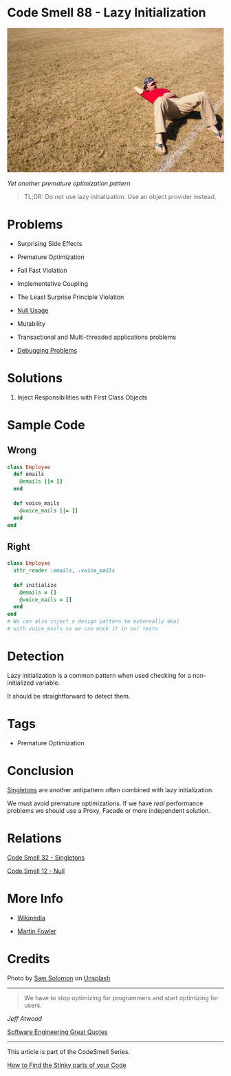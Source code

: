 # Code Smell 88 - Lazy Initialization

![Code Smell 88 - Lazy Initialization](sam-solomon-Xxj3UwgLfeI-unsplash.jpg)

*Yet another premature optimization pattern*

> TL;DR: Do not use lazy initialization. Use an object provider instead.

# Problems

- Surprising Side Effects

- Premature Optimization

- Fail Fast Violation

- Implementative Coupling

- The Least Surprise Principle Violation

- [Null Usage](../../Theory/Null%20-%20The%20Billion%20Dollar%20Mistake/readme.md)

- Mutability

- Transactional and Multi-threaded applications problems

- [Debugging Problems](https://martinfowler.com/bliki/LazyInitialization.html)

# Solutions

1. Inject Responsibilities with First Class Objects

# Sample Code

## Wrong

[Gist Url]: # (https://gist.github.com/mcsee/0d762f54e37352ed72eee7e77d0ae5e0)
```ruby
class Employee
  def emails
    @emails ||= []
  end
  
  def voice_mails
    @voice_mails ||= []
  end
end
```

## Right

[Gist Url]: # (https://gist.github.com/mcsee/dbd08513d5005325e63954515052555d)
```ruby
class Employee
  attr_reader :emails, :voice_mails

  def initialize
    @emails = []
    @voice_mails = []
  end
end
# We can also inject a design pattern to externally deal
# with voice_mails so we can mock it in our tests
```

# Detection

Lazy initialization is a common pattern when used checking for a non-initialized variable. 

It should be straightforward to detect them.

# Tags

- Premature Optimization

# Conclusion

[Singletons](../../Theory/Singleton%20-%20The%20root%20of%20all%20evil/readme.md) are another antipattern often combined with lazy initialization.

We must avoid premature optimizations. If we have *real* performance problems we should use a Proxy, Facade or more independent solution.

# Relations

[Code Smell 32 - Singletons](../../Code%20Smells/Code%20Smell%2032%20-%20Singletons/readme.md)

[Code Smell 12 - Null](../../Code%20Smells/Code%20Smell%2012%20-%20Null/readme.md)

# More Info

- [Wikipedia](https://en.wikipedia.org/wiki/Lazy_initialization)

- [Martin Fowler](https://martinfowler.com/bliki/LazyInitialization.html)

# Credits

Photo by [Sam Solomon](https://unsplash.com/@samsolomon) on [Unsplash](https://unsplash.com/s/photos/lazy)  

* * *

> We have to stop optimizing for programmers and start optimizing for users.

_Jeff Atwood_
 
[Software Engineering Great Quotes](../../Quotes/Software%20Engineering%20Great%20Quotes/readme.md)

* * *

This article is part of the CodeSmell Series.

[How to Find the Stinky parts of your Code](../../Code%20Smells/How%20to%20Find%20the%20Stinky%20parts%20of%20your%20Code/readme.md)